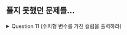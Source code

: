 ## 풀지 못했던 문제들...
<details>
  <summary>Question 11 (수치형 변수를 가진 컬럼을 출력하라)</summary>
  <pre>
    pandas.api.types.<b>is_integer()</b>
    <a href="https://pandas.pydata.org/docs/reference/api/pandas.api.types.is_integer.html#">공식문서</a>
  </pre>
</details>
